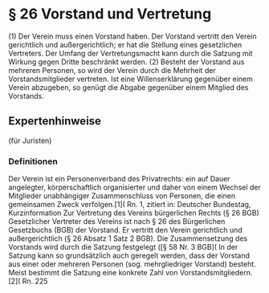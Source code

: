 # § 26 Vorstand und Vertretung
(1) Der Verein muss einen Vorstand haben. Der Vorstand vertritt den Verein gerichtlich und außergerichtlich; er hat die Stellung eines gesetzlichen Vertreters. Der Umfang der Vertretungsmacht kann durch die Satzung mit Wirkung gegen Dritte beschränkt werden.
(2) Besteht der Vorstand aus mehreren Personen, so wird der Verein durch die Mehrheit der Vorstandsmitglieder vertreten. Ist eine Willenserklärung gegenüber einem Verein abzugeben, so genügt die Abgabe gegenüber einem Mitglied des Vorstands.
## Expertenhinweise
(für Juristen)
### Definitionen
Der Verein ist ein Personenverband des Privatrechts: ein auf Dauer angelegter, körperschaftlich organisierter und daher von einem Wechsel der Mitglieder unabhängiger Zusammenschluss von Personen, die einen gemeinsamen Zweck verfolgen.[1]( Rn. 1, zitiert in: Deutscher Bundestag, Kurzinformation Zur Vertretung des Vereins bürgerlichen Rechts (§ 26 BGB)
Gesetzlicher Vertreter des Vereins ist nach § 26 des Bürgerlichen Gesetzbuchs (BGB) der Vorstand. Er vertritt den Verein gerichtlich und außergerichtlich (§ 26 Absatz 1 Satz 2 BGB).
Die Zusammensetzung des Vorstands wird durch die Satzung festgelegt ([§ 58 Nr. 3 BGB]( In der Satzung kann so grundsätzlich auch geregelt werden, dass der Vorstand aus einer oder mehreren Personen (sog. mehrgliedriger Vorstand) besteht. Meist bestimmt die Satzung eine konkrete Zahl von Vorstandsmitgliedern.[2]( Rn. 225